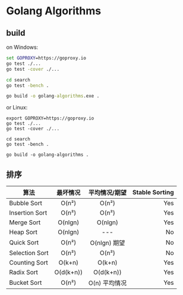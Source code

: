 # Golang Algorithms

## build

on Windows:

```cmd
set GOPROXY=https://goproxy.io
go test ./...
go test -cover ./...

cd search
go test -bench .

go build -o golang-algorithms.exe .
```

or Linux:

```shell
export GOPROXY=https://goproxy.io
go test ./...
go test -cover ./...

cd search
go test -bench .

go build -o golang-algorithms .
```

## 排序

| 算法             | 最坏情况       | 平均情况/期望  | Stable Sorting |
| ---------------- |:-------------:|:-------------:| --------------:|
| Bubble Sort      | O(n²)         | O(n²)         | Yes           |
| Insertion Sort   | O(n²)         | O(n²)         | Yes           |
| Merge Sort       | O(nlgn)       | O(nlgn)       | Yes           |
| Heap Sort        | O(nlgn)       | ---           | No            |
| Quick Sort       | O(n²)         | O(nlgn) 期望  | No            |
| Selection Sort   | O(n²)         | O(n²)         | No            |
| Counting Sort    | O(k+n)        | O(k+n)        | Yes           |
| Radix Sort       | O(d(k+n))     | O(d(k+n))     | Yes           |
| Bucket Sort      | O(n²)         | O(n) 平均情况  | Yes           |
